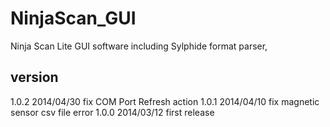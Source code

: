 NinjaScan_GUI
=============

Ninja Scan Lite GUI software including Sylphide format parser, 

version
----
1.0.2 2014/04/30 fix COM Port Refresh action
1.0.1 2014/04/10 fix magnetic sensor csv file error
1.0.0 2014/03/12 first release

